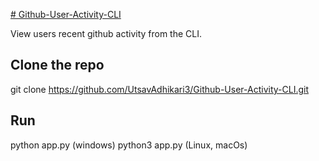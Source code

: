 [# Github-User-Activity-CLI](https://roadmap.sh/projects/github-user-activity)

View users recent github activity from the CLI.

## Clone the repo
git clone https://github.com/UtsavAdhikari3/Github-User-Activity-CLI.git

## Run
python app.py (windows)
python3 app.py (Linux, macOs)